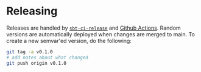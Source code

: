 # Releasing

Releases are handled by [`sbt-ci-release`](https://github.com/olafurpg/sbt-ci-release) and [Github Actions](../.github/workflows/release.yml). Random versions are automatically deployed when changes are merged to main. To create a new semvar'ed version, do the following:

```bash
git tag -a v0.1.0
# add notes about what changed
git push origin v0.1.0
```
